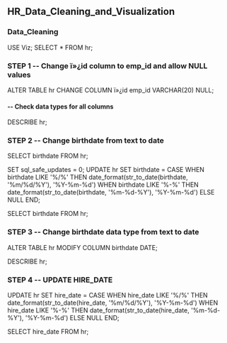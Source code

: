 ## HR_Data_Cleaning_and_Visualization

### Data_Cleaning
USE Viz;
SELECT *
FROM hr;


### STEP 1 -- Change ï»¿id column to emp_id and allow NULL values

ALTER TABLE hr
CHANGE COLUMN ï»¿id emp_id VARCHAR(20) NULL;

#### -- Check data types for all columns
DESCRIBE hr;


### STEP 2 -- Change birthdate from text to date

SELECT birthdate
FROM hr;

SET sql_safe_updates = 0;
UPDATE hr
SET birthdate = CASE
    WHEN birthdate LIKE '%/%' THEN date_format(str_to_date(birthdate, '%m/%d/%Y'), '%Y-%m-%d')
    WHEN birthdate LIKE '%-%' THEN date_format(str_to_date(birthdate, '%m-%d-%Y'), '%Y-%m-%d')
    ELSE NULL
END;

SELECT birthdate
FROM hr;

### STEP 3 -- Change birthdate data type from text to date
ALTER TABLE hr
MODIFY COLUMN birthdate DATE;

DESCRIBE hr;

### STEP 4 -- UPDATE HIRE_DATE
UPDATE hr 
SET hire_date = CASE
	WHEN hire_date LIKE '%/%' THEN date_format(str_to_date(hire_date, '%m/%d/%Y'), '%Y-%m-%d')
    WHEN hire_date LIKE '%-%' THEN date_format(str_to_date(hire_date, '%m-%d-%Y'), '%Y-%m-%d')
    ELSE NULL
END;

SELECT hire_date FROM hr;
